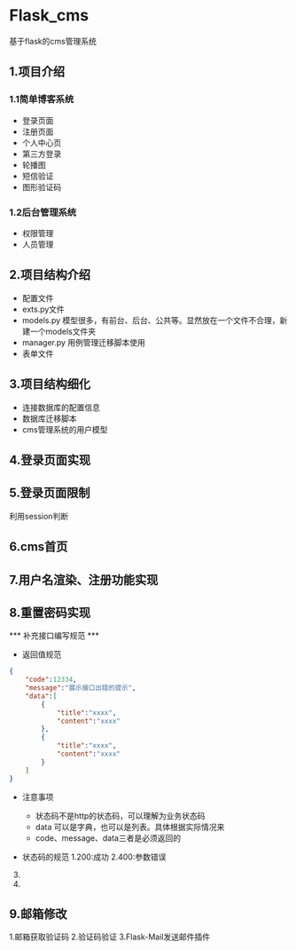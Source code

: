 # Flask_cms
基于flask的cms管理系统

## 1.项目介绍
### 1.1简单博客系统
- 登录页面
- 注册页面
- 个人中心页
- 第三方登录
- 轮播图
- 短信验证
- 图形验证码

### 1.2后台管理系统
- 权限管理
- 人员管理

## 2.项目结构介绍
- 配置文件
- exts.py文件
- models.py
模型很多，有前台、后台、公共等。显然放在一个文件不合理，新建一个models文件夹
- manager.py
用例管理迁移脚本使用
- 表单文件

## 3.项目结构细化
- 连接数据库的配置信息
- 数据库迁移脚本
- cms管理系统的用户模型


## 4.登录页面实现

## 5.登录页面限制
利用session判断

## 6.cms首页

## 7.用户名渲染、注册功能实现

## 8.重置密码实现

*** 补充接口编写规范 ***
- 返回值规范
```json
{
    "code":12334,
    "message":"展示接口出错的提示",
    "data":[
        {
            "title":"xxxx",
            "content":"xxxx"
        },
        {
            "title":"xxxx",
            "content":"xxxx"
        }
    ]
}
```
- 注意事项
    - 状态码不是http的状态码，可以理解为业务状态码
    - data 可以是字典，也可以是列表。具体根据实际情况来
    - code、message、data三者是必须返回的
    
- 状态码的规范
1.200:成功
2.400:参数错误
3.
4.


## 9.邮箱修改
1.邮箱获取验证码
2.验证码验证
3.Flask-Mail发送邮件插件

